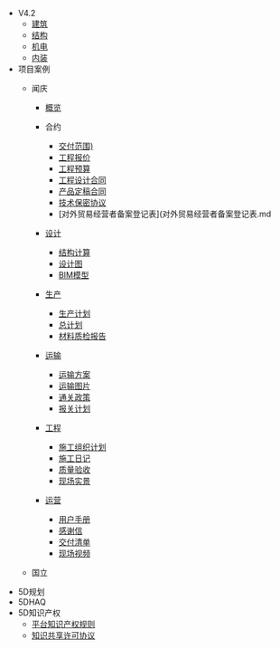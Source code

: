 <!--* markdown格式-->
<!--  * [基本格式](quickstart.md)-->
<!--  * [嵌入文件](more-pages.md)-->

* V4.2
  * [建筑](v4.2_建筑.md)
  * [结构](v4.2_结构.md)
  * [机电](v4.2_机电.md)
  * [内装](v4.2_内装.md)
* 项目案例
  * 闻庆
      * [概览](vue.md)
      * 合约
        * [交付范围)](交付范围.md)
        * [工程报价](工程报价.md)
        * [工程预算](工程预算.md)
        * [工程设计合同](工程设计合同.md)
        * [产品定稿合同](产品定搞合同.md)
        * [技术保密协议](技术保密协议.md)
        * [对外贸易经营者备案登记表](对外贸易经营者备案登记表.md
        
      * [设计](deploy.md)
        * [结构计算](deploy.md)
        * [设计图](configuration.md)
        * [BIM模型](模拟施工.md)
      * [生产](cdn.md)
        * [生产计划](cdn.md)
        * [总计划](markdown.md)
        * [材料质检报告](材料质检报告.md)
      * [运输](运输方案.md)
        * [运输方案](运输方案.md)
        * [运输图片](plugins.md)
        * [通关政策](通关政策.md)
        * [报关计划](报关计划.md)
     
      * [工程](ssr.md)
        * [施工组织计划](ssr.md)
        * [施工日记](write-a-plugin.md)
        * [质量验收](language-highlight.md)
        * [现场实景](themes.md)
      * [运营](helpers.md)
        * [用户手册](helpers.md)
        * [感谢信](感谢信.md)
        * [交付清单](交付清单.md)
        * [现场视频](现场视频.md)

  * 国立
* 5D规划
* 5DHAQ
* 5D知识产权
  * [平台知识产权规则](pwa.md)
  * [知识共享许可协议](知识共享许可协议.md)

    
    
    


